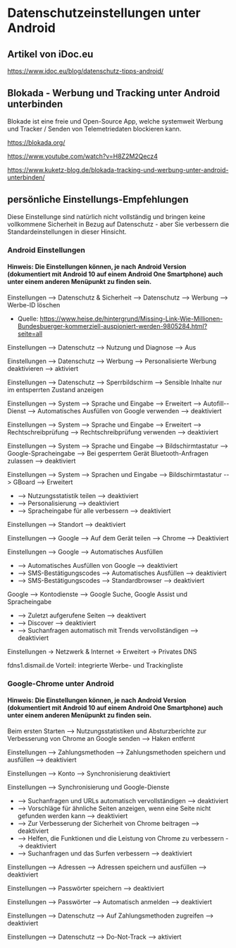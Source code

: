 # Datenschutzeinstellungen unter Android

## Artikel von iDoc.eu

https://www.idoc.eu/blog/datenschutz-tipps-android/

## Blokada - Werbung und Tracking unter Android unterbinden

Blokade ist eine freie und Open-Source App, welche systemweit Werbung und Tracker / Senden von Telemetriedaten blockieren kann.

https://blokada.org/

https://www.youtube.com/watch?v=H8Z2M2Qecz4

https://www.kuketz-blog.de/blokada-tracking-und-werbung-unter-android-unterbinden/


## persönliche Einstellungs-Empfehlungen

Diese Einstellunge sind natürlich nicht vollständig und bringen keine vollkommene Sicherheit in Bezug auf Datenschutz - aber Sie verbessern die Standardeinstellungen in dieser Hinsicht.

### Android Einstellungen

#### Hinweis: Die Einstellungen können, je nach Android Version (dokumentiert mit Android 10 auf einem Android One Smartphone) auch unter einem anderen Menüpunkt zu finden sein.

Einstellungen --> Datenschutz & Sicherheit --> Datenschutz --> Werbung --> Werbe-ID löschen

* Quelle: https://www.heise.de/hintergrund/Missing-Link-Wie-Millionen-Bundesbuerger-kommerziell-auspioniert-werden-9805284.html?seite=all

Einstellungen --> Datenschutz --> Nutzung und Diagnose --> Aus

Einstellungen --> Datenschutz --> Werbung --> Personalisierte Werbung deaktivieren --> aktiviert

Einstellungen --> Datenschutz --> Sperrbildschirm --> Sensible Inhalte nur im entsperrten Zustand anzeigen

Einstellungen --> System --> Sprache und Eingabe --> Erweitert --> Autofill--Dienst --> Automatisches Ausfüllen von Google verwenden --> deaktiviert

Einstellungen --> System --> Sprache und Eingabe --> Erweitert --> Rechtschreibprüfung --> Rechtschreibprüfung verwenden --> deaktiviert

Einstellungen --> System --> Sprache und Eingabe --> Bildschirmtastatur --> Google-Spracheingabe --> Bei gesperrtem Gerät Bluetooth-Anfragen zulassen --> deaktiviert

Einstellungen --> System --> Sprachen und Eingabe --> Bildschirmtastatur --> GBoard --> Erweitert
* --> Nutzungsstatistik teilen --> deaktiviert
* --> Personalisierung --> deaktiviert
* --> Spracheingabe für alle verbessern --> deaktiviert

Einstellungen --> Standort --> deaktiviert

Einstellungen --> Google --> Auf dem Gerät teilen --> Chrome --> Deaktiviert

Einstellungen --> Google --> Automatisches Ausfüllen
* --> Automatisches Ausfüllen von Google --> deaktiviert
* --> SMS-Bestätigungscodes --> Automatisches Ausfüllen --> deaktiviert
* --> SMS-Bestätigungscodes --> Standardbrowser --> deaktiviert

Google --> Kontodienste --> Google Suche, Google Assist und Spracheingabe
* --> Zuletzt aufgerufene Seiten --> deaktivert
* --> Discover --> deaktiviert
* --> Suchanfragen automatisch mit Trends vervollständigen --> deaktiviert

Einstellungen -> Netzwerk & Internet -> Erweitert -> Privates DNS

fdns1.dismail.de
Vorteil: integrierte Werbe- und Trackingliste

### Google-Chrome unter Android

#### Hinweis: Die Einstellungen können, je nach Android Version (dokumentiert mit Android 10 auf einem Android One Smartphone) auch unter einem anderen Menüpunkt zu finden sein.

Beim ersten Starten --> Nutzungsstatistiken und Absturzberichte zur Verbesserung von Chrome an Google senden --> Haken entfernt

Einstellungen --> Zahlungsmethoden --> Zahlungsmethoden speichern und ausfüllen --> deaktiviert

Einstellungen --> Konto --> Synchronisierung deaktiviert

Einstellungen --> Synchronisierung und Google-Dienste
* --> Suchanfragen und URLs automatisch vervollständigen --> deaktiviert
* --> Vorschläge für ähnliche Seiten anzeigen, wenn eine Seite nicht gefunden werden kann --> deaktiviert
* --> Zur Verbesserung der Sicherheit von Chrome beitragen --> deaktiviert
* --> Helfen, die Funktionen und die Leistung von Chrome zu verbessern --> deaktiviert
* --> Suchanfragen und das Surfen verbessern --> deaktiviert

Einstellungen --> Adressen --> Adressen speichern und ausfüllen --> deaktiviert

Einstellungen --> Passwörter speichern --> deaktiviert

Einstellungen --> Passwörter --> Automatisch anmelden --> deaktiviert

Einstellungen --> Datenschutz --> Auf Zahlungsmethoden zugreifen --> deaktiviert

Einstellungen --> Datenschutz --> Do-Not-Track --> aktiviert

